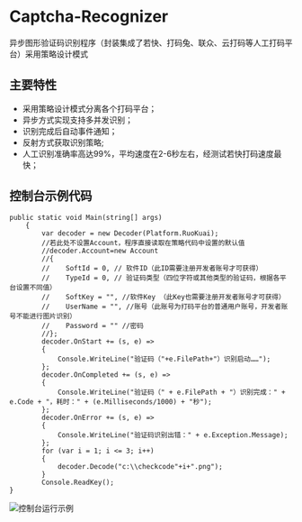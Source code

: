 # Captcha-Recognizer
异步图形验证码识别程序（封装集成了若快、打码兔、联众、云打码等人工打码平台）采用策略设计模式

## 主要特性

- 采用策略设计模式分离各个打码平台；
- 异步方式实现支持多并发识别；
- 识别完成后自动事件通知；
- 反射方式获取识别策略;
- 人工识别准确率高达99%，平均速度在2-6秒左右，经测试若快打码速度最快；

## 控制台示例代码
	public static void Main(string[] args)
        {
            var decoder = new Decoder(Platform.RuoKuai);
            //若此处不设置Account，程序直接读取在策略代码中设置的默认值
            //decoder.Account=new Account
            //{
            //    SoftId = 0, // 软件ID（此ID需要注册开发者账号才可获得）
            //    TypeId = 0, // 验证码类型（四位字符或其他类型的验证码，根据各平台设置不同值）
            //    SoftKey = "", //软件Key （此Key也需要注册开发者账号才可获得）
            //    UserName = "", //账号（此账号为打码平台的普通用户账号，开发者账号不能进行图片识别）
            //    Password = "" //密码
            //};
            decoder.OnStart += (s, e) =>
            {
                Console.WriteLine("验证码（"+e.FilePath+"）识别启动……");
            };
            decoder.OnCompleted += (s, e) =>
            {
                Console.WriteLine("验证码（" + e.FilePath + "）识别完成：" + e.Code + "，耗时：" + (e.Milliseconds/1000) + "秒");
            };
            decoder.OnError += (s, e) =>
            {
                Console.WriteLine("验证码识别出错：" + e.Exception.Message);
            };
            for (var i = 1; i <= 3; i++)
            {
                decoder.Decode("c:\\checkcode"+i+".png");
            }
            Console.ReadKey();
	}
	
	
![控制台运行示例](https://github.com/coldicelion/Captcha-Recognizer/raw/master/Wesley.Component.Captcha.Example/Resources/running.jpg?raw=true)

